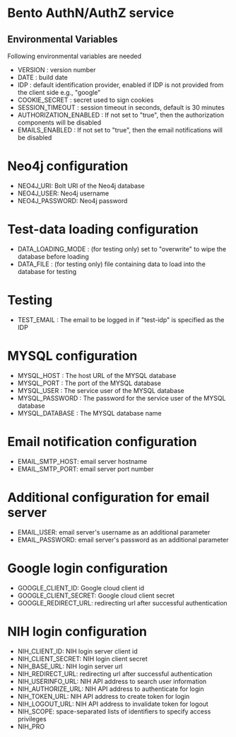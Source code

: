 # Bento AuthN/AuthZ service

## Environmental Variables
Following environmental variables are needed

- VERSION : version number
- DATE : build date
- IDP : default identification provider, enabled if IDP is not provided from the client side e.g., "google" 
- COOKIE_SECRET : secret used to sign cookies
- SESSION_TIMEOUT : session timeout in seconds, default is 30 minutes
- AUTHORIZATION_ENABLED : If not set to "true", then the authorization components will be disabled
- EMAILS_ENABLED : If not set to "true", then the email notifications will be disabled
# Neo4j configuration
- NEO4J_URI: Bolt URI of the Neo4j database
- NEO4J_USER: Neo4j username
- NEO4J_PASSWORD: Neo4j password
# Test-data loading configuration
- DATA_LOADING_MODE : (for testing only) set to "overwrite" to wipe the database before loading
- DATA_FILE : (for testing only) file containing data to load into the database for testing
# Testing
- TEST_EMAIL : The email to be logged in if "test-idp" is specified as the IDP
# MYSQL configuration
- MYSQL_HOST : The host URL of the MYSQL database
- MYSQL_PORT : The port of the MYSQL database
- MYSQL_USER : The service user of the MYSQL database
- MYSQL_PASSWORD : The password for the service user of the MYSQL database
- MYSQL_DATABASE : The MYSQL database name
# Email notification configuration
- EMAIL_SMTP_HOST: email server hostname
- EMAIL_SMTP_PORT: email server port number
# Additional configuration for email server
- EMAIL_USER: email server's username as an additional parameter
- EMAIL_PASSWORD: email server's password as an additional parameter
# Google login configuration
- GOOGLE_CLIENT_ID: Google cloud client id
- GOOGLE_CLIENT_SECRET: Google cloud client secret
- GOOGLE_REDIRECT_URL: redirecting url after successful authentication
# NIH login configuration
- NIH_CLIENT_ID: NIH login server client id
- NIH_CLIENT_SECRET: NIH login client secret
- NIH_BASE_URL: NIH login server url
- NIH_REDIRECT_URL: redirecting url after successful authentication
- NIH_USERINFO_URL: NIH API address to search user information
- NIH_AUTHORIZE_URL: NIH API address to authenticate for login
- NIH_TOKEN_URL: NIH API address to create token for login
- NIH_LOGOUT_URL: NIH API address to invalidate token for logout
- NIH_SCOPE: space-separated lists of identifiers to specify access privileges
- NIH_PRO